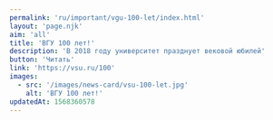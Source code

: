 ```yaml
---
permalink: 'ru/important/vgu-100-let/index.html'
layout: 'page.njk'
aim: 'all'
title: 'ВГУ 100 лет!'
description: 'В 2018 году университет празднует вековой юбилей'
button: 'Читать'
link: 'https://vsu.ru/100'
images:
  - src: '/images/news-card/vsu-100-let.jpg'
    alt: 'ВГУ 100 лет!'
updatedAt: 1568360578
---
```

